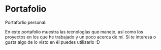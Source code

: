 # Portafolio
Portaforlio personal.

En este portafolio muestra las tecnologías que manejo, así como los proyectos en los que he trabajado y un poco acerca de mí.
Si te interesa o gusta algo de lo visto en él puedes utilizarlo :D
